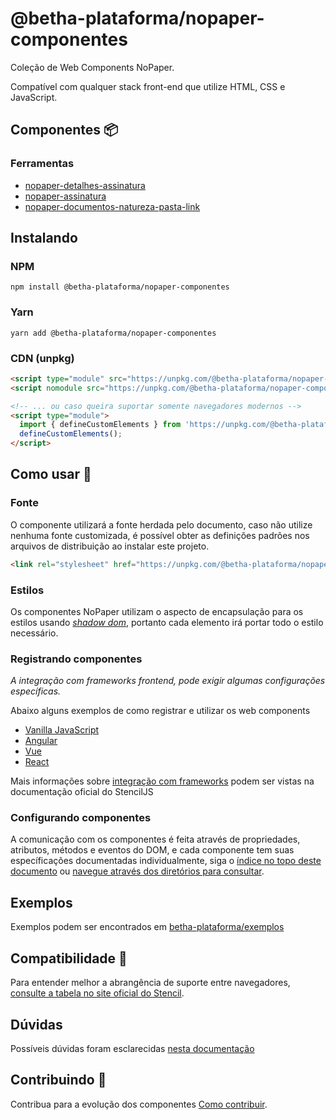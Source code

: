 # @betha-plataforma/nopaper-componentes

Coleção de Web Components NoPaper.

Compatível com qualquer stack front-end que utilize HTML, CSS e JavaScript.

## Componentes 📦

### Ferramentas

- [nopaper-detalhes-assinatura](http://github.com/betha-plataforma/nopaper-componentes/tree/master/src/components/detalhes-assinatura)
- [nopaper-assinatura](http://github.com/betha-plataforma/nopaper-componentes/tree/master/src/components/assinatura)
- [nopaper-documentos-natureza-pasta-link](http://github.com/betha-plataforma/nopaper-componentes/tree/master/src/components/documentos-natureza-pasta-link)

## Instalando

### NPM

```
npm install @betha-plataforma/nopaper-componentes
```

### Yarn

```
yarn add @betha-plataforma/nopaper-componentes
```

### CDN (unpkg)

```html
<script type="module" src="https://unpkg.com/@betha-plataforma/nopaper-componentes/dist/nopaper-componentes/nopaper-componentes.esm.js"></script>
<script nomodule src="https://unpkg.com/@betha-plataforma/nopaper-componentes/dist/nopaper-componentes/nopaper-componentes.js"></script>

<!-- ... ou caso queira suportar somente navegadores modernos -->
<script type="module">
  import { defineCustomElements } from 'https://unpkg.com/@betha-plataforma/nopaper-componentes/loader/index.es2017.mjs';
  defineCustomElements();
</script>
```

## Como usar 🔨

### Fonte

O componente utilizará a fonte herdada pelo documento, caso não utilize nenhuma fonte customizada, é possível obter as definições padrões nos arquivos de distribuição ao instalar este projeto. 

```html
<link rel="stylesheet" href="https://unpkg.com/@betha-plataforma/nopaper-componentes/dist/collection/assets/fonts.css">
```

### Estilos

Os componentes NoPaper utilizam o aspecto de encapsulação para os estilos usando _[shadow dom](https://developer.mozilla.org/en-US/docs/Web/Web_Components/Using_shadow_DOM)_, portanto cada elemento irá portar todo o estilo necessário.

### Registrando componentes

*A integração com frameworks frontend, pode exigir algumas configurações específicas.*

Abaixo alguns exemplos de como registrar e utilizar os web components

- [Vanilla JavaScript](http://github.com/betha-plataforma/nopaper-componentes/tree/master/docs/registrando-vanilla.md)
- [Angular](http://github.com/betha-plataforma/nopaper-componentes/tree/master/docs/registrando-angular.md)
- [Vue](http://github.com/betha-plataforma/nopaper-componentes/tree/master/docs/registrando-vue.md)
- [React](http://github.com/betha-plataforma/nopaper-componentes/tree/master/docs/registrando-react.md)

Mais informações sobre [integração com frameworks](https://stenciljs.com/docs/overview) podem ser vistas na documentação oficial do StencilJS

### Configurando componentes

A comunicação com os componentes é feita através de propriedades, atributos, métodos e eventos do DOM, e cada componente tem suas específicações documentadas individualmente, siga o [índice no topo deste documento](#componentes-) ou [navegue através dos diretórios para consultar](http://github.com/betha-plataforma/nopaper-componentes/tree/master/src/components).

## Exemplos

Exemplos podem ser encontrados em [betha-plataforma/exemplos](https://github.com/betha-plataforma/exemplos)

## Compatibilidade 📜

Para entender melhor a abrangência de suporte entre navegadores, [consulte a tabela no site oficial do Stencil](https://stenciljs.com/docs/browser-support).

## Dúvidas

Possíveis dúvidas foram esclarecidas [nesta documentação](http://github.com/betha-plataforma/nopaper-componentes/tree/master/docs/FAQ.md)

## Contribuindo 👥

Contribua para a evolução dos componentes [Como contribuir](http://github.com/betha-plataforma/nopaper-componentes/tree/master/CONTRIBUTING.md).
